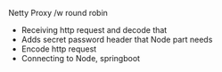 Netty Proxy /w round robin
- Receiving http request and decode that
- Adds secret password header that Node part needs
- Encode http request 
- Connecting to Node, springboot